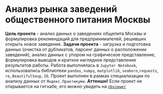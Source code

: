 # Анализ рынка заведений общественного питания Москвы
**Цель проекта** - анализ данных о заведениях общепита Москвы и формулировка рекомендаций для предпринимателей, решивших открыть новое заведение. **Задачи проекта** - загрузка и 
подготовка данных (очистка от дубликатов, парсинг данных о расположении заведений), анализ данных с упором на графическое представление, формулировка выводов и краткое наглядное 
представление результатов работы. Работа выполнялась в `Jupyter Notebook`, использовались библиотеки `pandas`, `numpy`, `matplotlib`, `seaborn`,`requests`, `re`, 
`BeautifulSoup`, `IO`. Проект выполнен в рамках специализации по анализу данных от `Яндекс.Практикума`.
**Аттеншн!** Если проект не открывается на гитхабе, его можно увидеть на [`nbviewer`](https://nbviewer.jupyter.org/github/Zzdoba/edu_works/blob/main/some-plots/some-plots.ipynb)
